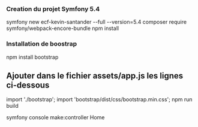 ### Creation du projet Symfony 5.4 

symfony new ecf-kevin-santander --full --version=5.4
composer require symfony/webpack-encore-bundle
npm install

### Installation de boostrap 
npm install bootstrap

## Ajouter dans le fichier assets/app.js les lignes ci-dessous
import './bootstrap';
import 'bootstrap/dist/css/bootstrap.min.css';
npm run build


symfony console make:controller Home